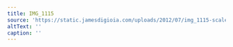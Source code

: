 ```yaml
---
title: IMG_1115
source: 'https://static.jamesdigioia.com/uploads/2012/07/img_1115-scaled.jpg'
altText: ''
caption: ''
---
```


